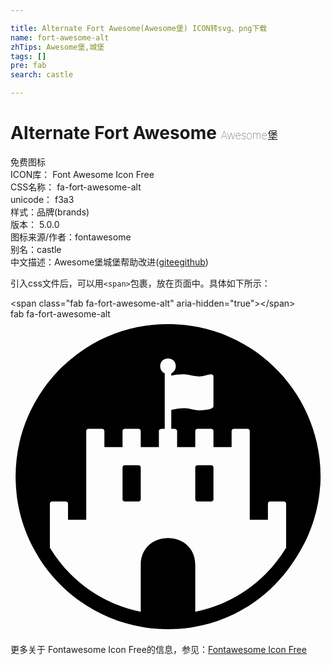 ```yaml
---

title: Alternate Fort Awesome(Awesome堡) ICON转svg、png下载
name: fort-awesome-alt
zhTips: Awesome堡,城堡
tags: []
pre: fab
search: castle

---
```


# Alternate Fort Awesome  <small style="font-size: 60%;font-weight: 100">Awesome堡</small>


<div class="detail-page">
<p>
<span><span class="badge-success badge">免费图标</span> </span>
<br/>
<span>
ICON库：
<span class="badge-secondary badge">Font Awesome Icon Free</span> 
</span>
<br/>
<span>
CSS名称：
<span class="badge-secondary badge">fa-fort-awesome-alt</span> 
</span>
<br/>
<span>
unicode：
<span class="badge-secondary badge">f3a3</span> 
<copy-btn content='f3a3' btn-title=""></copy-btn>
<copy-btn :content='String.fromCodePoint(parseInt("f3a3", 16))' btn-title="复制U"></copy-btn>
</span><br/><span>样式：<span class="badge-light badge">品牌(brands)</span></span>
<br/>
<span>
版本：
<span class="badge-secondary badge">5.0.0</span> 
</span>
<br/>
<span>图标来源/作者：<span class="badge-light badge">fontawesome</span></span> 
<br/>
<span>别名：<span class="badge-light badge">castle</span></span><br/><span class="zh-detail">中文描述：<span class="badge-primary badge">Awesome堡</span><span class="badge-primary badge">城堡</span><span class="help-link"><span>帮助改进</span>(<a href="https://gitee.com/liuwave/icon-helper/edit/master/json/fontawesome/brands/fort-awesome-alt.json" target="_blank" rel="noopener noreferrer">gitee</a><a href="https://github.com/liuwave/icon-helper/edit/master/json/fontawesome/brands/fort-awesome-alt.json" target="_blank" rel="noopener noreferrer">github</a></span>)</span><br/>
</p>
</div>
<div class="alert alert-dark">
  <i class="fab fa-fort-awesome-alt fa-xs"></i>
  <i class="fab fa-fort-awesome-alt fa-sm"></i>
  <i class="fab fa-fort-awesome-alt fa-lg"></i>
  <i class="fab fa-fort-awesome-alt fa-2x"></i>
  <i class="fab fa-fort-awesome-alt fa-3x"></i>
  <i class="fab fa-fort-awesome-alt fa-5x"></i>
  <i class="fab fa-fort-awesome-alt fa-7x"></i>
</div>
<div>
  <p>引入css文件后，可以用<code>&lt;span&gt;</code>包裹，放在页面中。具体如下所示：    
  </p>
  <div class="alert alert-primary" style="font-size: 14px">
    &lt;span class="fab fa-fort-awesome-alt" aria-hidden="true"&gt;&lt;/span&gt;
    <copy-btn content='<span class="fab fa-fort-awesome-alt" aria-hidden="true"></span>'></copy-btn>
  </div>
  <div class="alert alert-secondary">
    <i class="fab fa-fort-awesome-alt"
    style="font-size: 24px"
    aria-hidden="true"></i> fab fa-fort-awesome-alt
    <copy-btn content="fab fa-fort-awesome-alt" btn-title="复制图标名称"></copy-btn>
  </div>
</div>
<div id="svg" class="svg-wrap">
<svg xmlns="http://www.w3.org/2000/svg" viewBox="0 0 512 512"><path d="M208 237.4h-22.2c-2.1 0-3.7 1.6-3.7 3.7v51.7c0 2.1 1.6 3.7 3.7 3.7H208c2.1 0 3.7-1.6 3.7-3.7v-51.7c0-2.1-1.6-3.7-3.7-3.7zm118.2 0H304c-2.1 0-3.7 1.6-3.7 3.7v51.7c0 2.1 1.6 3.7 3.7 3.7h22.2c2.1 0 3.7-1.6 3.7-3.7v-51.7c-.1-2.1-1.7-3.7-3.7-3.7zm132-125.1c-2.3-3.2-4.6-6.4-7.1-9.5-9.8-12.5-20.8-24-32.8-34.4-4.5-3.9-9.1-7.6-13.9-11.2-1.6-1.2-3.2-2.3-4.8-3.5C372 34.1 340.3 20 306 13c-16.2-3.3-32.9-5-50-5s-33.9 1.7-50 5c-34.3 7.1-66 21.2-93.3 40.8-1.6 1.1-3.2 2.3-4.8 3.5-4.8 3.6-9.4 7.3-13.9 11.2-3 2.6-5.9 5.3-8.8 8s-5.7 5.5-8.4 8.4c-5.5 5.7-10.7 11.8-15.6 18-2.4 3.1-4.8 6.3-7.1 9.5C25.2 153 8.3 202.5 8.3 256c0 2 .1 4 .1 6 .1.7.1 1.3.1 2 .1 1.3.1 2.7.2 4 0 .8.1 1.5.1 2.3 0 1.3.1 2.5.2 3.7.1.8.1 1.6.2 2.4.1 1.1.2 2.3.3 3.5 0 .8.1 1.6.2 2.4.1 1.2.3 2.4.4 3.6.1.8.2 1.5.3 2.3.1 1.3.3 2.6.5 3.9.1.6.2 1.3.3 1.9l.9 5.7c.1.6.2 1.1.3 1.7.3 1.3.5 2.7.8 4 .2.8.3 1.6.5 2.4.2 1 .5 2.1.7 3.2.2.9.4 1.7.6 2.6.2 1 .4 2 .7 3 .2.9.5 1.8.7 2.7.3 1 .5 1.9.8 2.9.3.9.5 1.8.8 2.7.2.9.5 1.9.8 2.8s.5 1.8.8 2.7c.3 1 .6 1.9.9 2.8.6 1.6 1.1 3.3 1.7 4.9.4 1 .7 1.9 1 2.8.3 1 .7 2 1.1 3 .3.8.6 1.5.9 2.3l1.2 3c.3.7.6 1.5.9 2.2.4 1 .9 2 1.3 3l.9 2.1c.5 1 .9 2 1.4 3 .3.7.6 1.3.9 2 .5 1 1 2.1 1.5 3.1.2.6.5 1.1.8 1.7.6 1.1 1.1 2.2 1.7 3.3.1.2.2.3.3.5 2.2 4.1 4.4 8.2 6.8 12.2.2.4.5.8.7 1.2.7 1.1 1.3 2.2 2 3.3.3.5.6.9.9 1.4.6 1.1 1.3 2.1 2 3.2.3.5.6.9.9 1.4.7 1.1 1.4 2.1 2.1 3.2.2.4.5.8.8 1.2.7 1.1 1.5 2.2 2.3 3.3.2.2.3.5.5.7 37.5 51.7 94.4 88.5 160 99.4.9.1 1.7.3 2.6.4 1 .2 2.1.4 3.1.5s1.9.3 2.8.4c1 .2 2 .3 3 .4.9.1 1.9.2 2.9.3s1.9.2 2.9.3 2.1.2 3.1.3c.9.1 1.8.1 2.7.2 1.1.1 2.3.1 3.4.2.8 0 1.7.1 2.5.1 1.3 0 2.6.1 3.9.1.7.1 1.4.1 2.1.1 2 .1 4 .1 6 .1s4-.1 6-.1c.7 0 1.4-.1 2.1-.1 1.3 0 2.6 0 3.9-.1.8 0 1.7-.1 2.5-.1 1.1-.1 2.3-.1 3.4-.2.9 0 1.8-.1 2.7-.2 1-.1 2.1-.2 3.1-.3s1.9-.2 2.9-.3c.9-.1 1.9-.2 2.9-.3s2-.3 3-.4 1.9-.3 2.8-.4c1-.2 2.1-.3 3.1-.5.9-.1 1.7-.3 2.6-.4 65.6-11 122.5-47.7 160.1-102.4.2-.2.3-.5.5-.7.8-1.1 1.5-2.2 2.3-3.3.2-.4.5-.8.8-1.2.7-1.1 1.4-2.1 2.1-3.2.3-.5.6-.9.9-1.4.6-1.1 1.3-2.1 2-3.2.3-.5.6-.9.9-1.4.7-1.1 1.3-2.2 2-3.3.2-.4.5-.8.7-1.2 2.4-4 4.6-8.1 6.8-12.2.1-.2.2-.3.3-.5.6-1.1 1.1-2.2 1.7-3.3.2-.6.5-1.1.8-1.7.5-1 1-2.1 1.5-3.1.3-.7.6-1.3.9-2 .5-1 1-2 1.4-3l.9-2.1c.5-1 .9-2 1.3-3 .3-.7.6-1.5.9-2.2l1.2-3c.3-.8.6-1.5.9-2.3.4-1 .7-2 1.1-3s.7-1.9 1-2.8c.6-1.6 1.2-3.3 1.7-4.9.3-1 .6-1.9.9-2.8s.5-1.8.8-2.7c.2-.9.5-1.9.8-2.8s.6-1.8.8-2.7c.3-1 .5-1.9.8-2.9.2-.9.5-1.8.7-2.7.2-1 .5-2 .7-3 .2-.9.4-1.7.6-2.6.2-1 .5-2.1.7-3.2.2-.8.3-1.6.5-2.4.3-1.3.6-2.7.8-4 .1-.6.2-1.1.3-1.7l.9-5.7c.1-.6.2-1.3.3-1.9.1-1.3.3-2.6.5-3.9.1-.8.2-1.5.3-2.3.1-1.2.3-2.4.4-3.6 0-.8.1-1.6.2-2.4.1-1.1.2-2.3.3-3.5.1-.8.1-1.6.2-2.4.1 1.7.1.5.2-.7 0-.8.1-1.5.1-2.3.1-1.3.2-2.7.2-4 .1-.7.1-1.3.1-2 .1-2 .1-4 .1-6 0-53.5-16.9-103-45.8-143.7zM448 371.5c-9.4 15.5-20.6 29.9-33.6 42.9-20.6 20.6-44.5 36.7-71.2 48-13.9 5.8-28.2 10.3-42.9 13.2v-75.8c0-58.6-88.6-58.6-88.6 0v75.8c-14.7-2.9-29-7.3-42.9-13.2-26.7-11.3-50.6-27.4-71.2-48-13-13-24.2-27.4-33.6-42.9v-71.3c0-2.1 1.6-3.7 3.7-3.7h22.1c2.1 0 3.7 1.6 3.7 3.7V326h29.6V182c0-2.1 1.6-3.7 3.7-3.7h22.1c2.1 0 3.7 1.6 3.7 3.7v25.9h29.5V182c0-2.1 1.6-3.7 3.7-3.7H208c2.1 0 3.7 1.6 3.7 3.7v25.9h29.5V182c0-4.8 6.5-3.7 9.5-3.7V88.1c-4.4-2-7.4-6.7-7.4-11.5 0-16.8 25.4-16.8 25.4 0 0 4.8-3 9.4-7.4 11.5V92c6.3-1.4 12.7-2.3 19.2-2.3 9.4 0 18.4 3.5 26.3 3.5 7.2 0 15.2-3.5 19.4-3.5 2.1 0 3.7 1.6 3.7 3.7v48.4c0 5.6-18.7 6.5-22.4 6.5-8.6 0-16.6-3.5-25.4-3.5-7 0-14.1 1.2-20.8 2.8v30.7c3 0 9.5-1.1 9.5 3.7v25.9h29.5V182c0-2.1 1.6-3.7 3.7-3.7h22.2c2.1 0 3.7 1.6 3.7 3.7v25.9h29.5V182c0-2.1 1.6-3.7 3.7-3.7h22.1c2.1 0 3.7 1.6 3.7 3.7v144h29.5v-25.8c0-2.1 1.6-3.7 3.7-3.7h22.2c2.1 0 3.7 1.6 3.7 3.7z"/></svg>
</div>
<detail full-name='fa-fort-awesome-alt'></detail>
    
<div><p>更多关于  Fontawesome Icon Free的信息，参见：<a target="_blank" href="https://iconhelper.cn/fontawesome.html">Fontawesome Icon Free</a>
</p></div>
